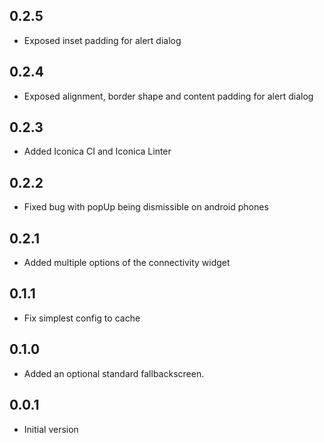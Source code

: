 ## 0.2.5
* Exposed inset padding for alert dialog

## 0.2.4
* Exposed alignment, border shape and content padding for alert dialog

## 0.2.3

* Added Iconica CI and Iconica Linter

## 0.2.2

* Fixed bug with popUp being dismissible on android phones

## 0.2.1

* Added multiple options of the connectivity widget

## 0.1.1

* Fix simplest config to cache

## 0.1.0

* Added an optional standard fallbackscreen.

## 0.0.1

* Initial version
